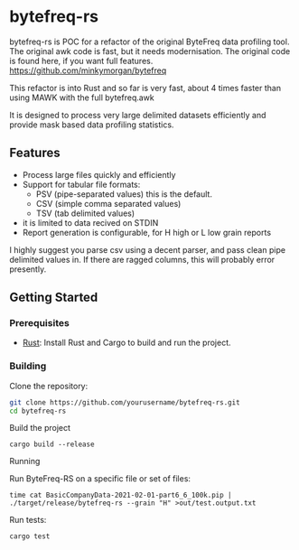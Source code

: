 # bytefreq-rs

bytefreq-rs is POC for a refactor of the original ByteFreq data profiling tool. The original awk code is fast, but it needs modernisation. 
The original code is found here, if you want full features. https://github.com/minkymorgan/bytefreq

This refactor is into Rust and so far is very fast, about 4 times faster than using MAWK with the full bytefreq.awk

It is designed to process very large delimited datasets efficiently and provide mask based data profiling statistics.

## Features

- Process large files quickly and efficiently
- Support for tabular file formats:
  - PSV (pipe-separated values) this is the default. 
  - CSV (simple comma separated values)
  - TSV (tab delimited values)
- it is limited to data recived on STDIN 
- Report generation is configurable, for H high or L low grain reports

I highly suggest you parse csv using a decent parser, and pass clean pipe delimited values in. If there are ragged columns, this will probably error presently.

## Getting Started
### Prerequisites

- [Rust](https://www.rust-lang.org/tools/install): Install Rust and Cargo to build and run the project.

### Building

Clone the repository:

```bash
git clone https://github.com/yourusername/bytefreq-rs.git
cd bytefreq-rs
```
Build the project

```
cargo build --release
```

Running

Run ByteFreq-RS on a specific file or set of files:
```
time cat BasicCompanyData-2021-02-01-part6_6_100k.pip | ./target/release/bytefreq-rs --grain "H" >out/test.output.txt 
```

Run tests:
```
cargo test
```
